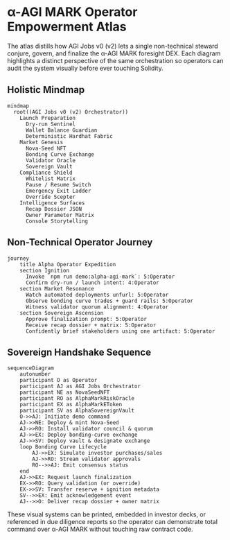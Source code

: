 # α-AGI MARK Operator Empowerment Atlas

The atlas distills how AGI Jobs v0 (v2) lets a single non-technical steward conjure, govern, and finalize the α-AGI MARK foresight DEX. Each diagram highlights a distinct perspective of the same orchestration so operators can audit the system visually before ever touching Solidity.

## Holistic Mindmap

```mermaid
mindmap
  root((AGI Jobs v0 (v2) Orchestrator))
    Launch Preparation
      Dry-run Sentinel
      Wallet Balance Guardian
      Deterministic Hardhat Fabric
    Market Genesis
      Nova-Seed NFT
      Bonding Curve Exchange
      Validator Oracle
      Sovereign Vault
    Compliance Shield
      Whitelist Matrix
      Pause / Resume Switch
      Emergency Exit Ladder
      Override Scepter
    Intelligence Surfaces
      Recap Dossier JSON
      Owner Parameter Matrix
      Console Storytelling
```

## Non-Technical Operator Journey

```mermaid
journey
    title Alpha Operator Expedition
    section Ignition
      Invoke `npm run demo:alpha-agi-mark`: 5:Operator
      Confirm dry-run / launch intent: 4:Operator
    section Market Resonance
      Watch automated deployments unfurl: 5:Operator
      Observe bonding curve trades + guard rails: 5:Operator
      Witness validator quorum alignment: 4:Operator
    section Sovereign Ascension
      Approve finalization prompt: 5:Operator
      Receive recap dossier + matrix: 5:Operator
      Confidently brief stakeholders using one artifact: 5:Operator
```

## Sovereign Handshake Sequence

```mermaid
sequenceDiagram
    autonumber
    participant O as Operator
    participant AJ as AGI Jobs Orchestrator
    participant NE as NovaSeedNFT
    participant RO as AlphaMarkRiskOracle
    participant EX as AlphaMarkEToken
    participant SV as AlphaSovereignVault
    O->>AJ: Initiate demo command
    AJ->>NE: Deploy & mint Nova-Seed
    AJ->>RO: Install validator council & quorum
    AJ->>EX: Deploy bonding-curve exchange
    AJ->>SV: Deploy vault & designate exchange
    loop Bonding Curve Lifecycle
        AJ->>EX: Simulate investor purchases/sales
        AJ->>RO: Stream validator approvals
        RO-->>AJ: Emit consensus status
    end
    AJ->>EX: Request launch finalization
    EX->>RO: Query validation (or override)
    EX->>SV: Transfer reserve + ignition metadata
    SV-->>EX: Emit acknowledgement event
    AJ-->>O: Deliver recap dossier + owner matrix
```

These visual systems can be printed, embedded in investor decks, or referenced in due diligence reports so the operator can demonstrate total command over α-AGI MARK without touching raw contract code.
